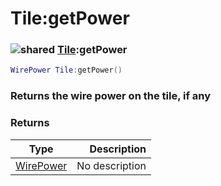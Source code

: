 # Tile:getPower

### ![shared](../../home/tile/.gitbook/assets/shared.png) [Tile](../../home/tile/home/Tile/):getPower

```lua
WirePower Tile:getPower()
```

### Returns the wire power on the tile, if any

### Returns

| Type                                         |    Description |
| -------------------------------------------- | -------------: |
| [WirePower](../../home/tile/home/WirePower/) | No description |
